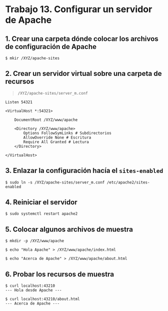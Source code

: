# Trabajo 13. Configurar un servidor de Apache

## 1. Crear una carpeta dónde colocar los archivos de configuración de Apache

	$ mkir /XYZ/apache-sites

## 2. Crear un servidor virtual sobre una carpeta de recursos

> `/XYZ/apache-sites/server_m.conf`

```
Listen 54321

<VirtualHost *:54321>

	DocumentRoot /XYZ/www/apache

	<Directory /XYZ/www/apache>
		Options FollowSymLinks # Subdirectorios
		AllowOverride None # Escritura
		Require All Granted # Lectura
	</Directory>

</VirtualHost>
```

## 3. Enlazar la configuración hacía el `sites-enabled`

	$ sudo ln -s /XYZ/apache-sites/server_m.conf /etc/apache2/sites-enabled

## 4. Reiniciar el servidor

	$ sudo systemctl restart apache2

## 5. Colocar algunos archivos de muestra

	$ mkdir -p /XYZ/www/apache

	$ echo "Hola Apache" > /XYZ/www/apache/index.html

	$ echo "Acerca de Apache" > /XYZ/www/apache/about.html

## 6. Probar los recursos de muestra

	$ curl localhost:43210
	--- Hola desde Apache ---

	$ curl localhost:43210/about.html
	--- Acerca de Apache ---



